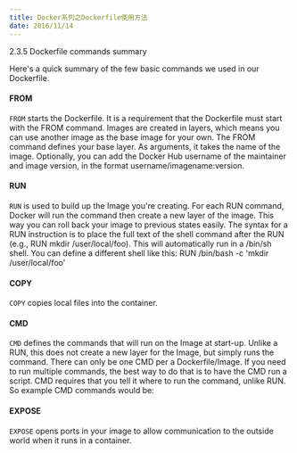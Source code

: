 ```yaml
---
title: Docker系列之Dockerfile使用方法
date: 2016/11/14
---
```



2.3.5 Dockerfile commands summary

Here's a quick summary of the few basic commands we used in our Dockerfile.

#### FROM
`FROM` starts the Dockerfile. It is a requirement that the Dockerfile must start with the FROM command. Images are created in layers, which means you can use another image as the base image for your own. The FROM command defines your base layer. As arguments, it takes the name of the image. Optionally, you can add the Docker Hub username of the maintainer and image version, in the format username/imagename:version.

#### RUN
`RUN` is used to build up the Image you're creating. For each RUN command, Docker will run the command then create a new layer of the image. This way you can roll back your image to previous states easily. The syntax for a RUN instruction is to place the full text of the shell command after the RUN (e.g., RUN mkdir /user/local/foo). This will automatically run in a /bin/sh shell. You can define a different shell like this: RUN /bin/bash -c 'mkdir /user/local/foo'

#### COPY
`COPY` copies local files into the container.

#### CMD

`CMD` defines the commands that will run on the Image at start-up. Unlike a RUN, this does not create a new layer for the Image, but simply runs the command. There can only be one CMD per a Dockerfile/Image. If you need to run multiple commands, the best way to do that is to have the CMD run a script. CMD requires that you tell it where to run the command, unlike RUN. So example CMD commands would be:

#### EXPOSE

`EXPOSE` opens ports in your image to allow communication to the outside world when it runs in a container.
